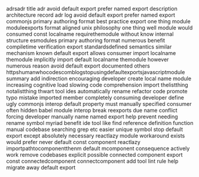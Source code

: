 adrsadr title adr avoid default export prefer named export description architecture record adr log avoid default export prefer named export commonjs primary authoring format best practice export one thing module moduleexports format aligned unix philosophy one thing well module would consumed const localname requirethemodule without know internal structure esmodules primary authoring format numerous benefit compiletime verification export standardsdefined semantics similar mechanism known default export allows consumer import localname themodule implicitly import default localname themodule however numerous reason avoid default export documented others httpshumanwhocodescomblogstopusingdefaultexportsjavascriptmodule summary add indirection encouraging developer create local name module increasing cognitive load slowing code comprehension import thelistthing notalistthing thwart tool ides automatically rename refactor code promote typo mistake imported member completely consuming developer define ugly commonjs interop default property must manually specified consumer often hidden babel module interop break reexports due name conflict forcing developer manually name named export help prevent needing rename symbol myriad benefit ide tool like find reference definition function manual codebase searching grep etc easier unique symbol stop default export except absolutely necessary reactlazy module workaround exists would prefer never default const component reactlazy importpathtocomponentthenm default mcomponent consequence actively work remove codebases explicit possible connected component export const connectedcomponent connectcomponent add tool lint rule help migrate away default export